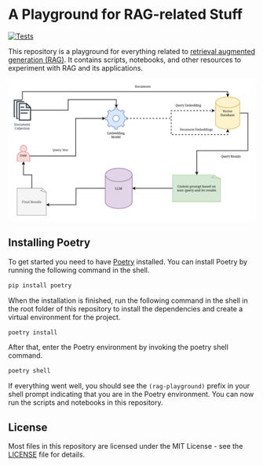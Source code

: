 # A Playground for RAG-related Stuff

[![Tests](https://github.com/habedi/rag-playground/actions/workflows/tests.yml/badge.svg)](https://github.com/habedi/rag-playground/actions/workflows/tests.yml)

This repository is a playground for everything related to [retrieval augmented generation (RAG)](https://aws.amazon.com/what-is/retrieval-augmented-generation/). It contains scripts, 
notebooks, and other resources to experiment with RAG and its applications.

![RAG](data/static/RAG.svg)

## Installing Poetry

To get started you need to have [Poetry](https://python-poetry.org/) installed. You can install
Poetry by running the following command in the shell.

```bash
pip install poetry
```

When the installation is finished, run the following command in the shell in the root folder of this repository to
install the dependencies and create a virtual environment for the project.

```bash
poetry install
```

After that, enter the Poetry environment by invoking the poetry shell command.

```bash
poetry shell
```

If everything went well, you should see the `(rag-playground)` prefix in your shell prompt indicating that you are in the
Poetry environment. You can now run the scripts and notebooks in this repository.

## License

Most files in this repository are licensed under the MIT License - see the [LICENSE](LICENSE) file for details.
